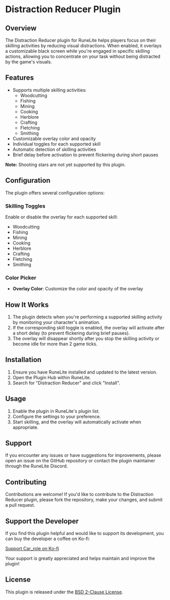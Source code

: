 # Distraction Reducer Plugin

## Overview
The Distraction Reducer plugin for RuneLite helps players focus on their skilling activities by reducing visual distractions. When enabled, it overlays a customizable black screen while you're engaged in specific skilling actions, allowing you to concentrate on your task without being distracted by the game's visuals.

## Features
- Supports multiple skilling activities:
  - Woodcutting
  - Fishing
  - Mining
  - Cooking
  - Herblore
  - Crafting
  - Fletching
  - Smithing
- Customizable overlay color and opacity
- Individual toggles for each supported skill
- Automatic detection of skilling activities
- Brief delay before activation to prevent flickering during short pauses

**Note:** Shooting stars are not yet supported by this plugin.

## Configuration
The plugin offers several configuration options:

### Skilling Toggles
Enable or disable the overlay for each supported skill:
- Woodcutting
- Fishing
- Mining
- Cooking
- Herblore
- Crafting
- Fletching
- Smithing

### Color Picker
- **Overlay Color**: Customize the color and opacity of the overlay

## How It Works
1. The plugin detects when you're performing a supported skilling activity by monitoring your character's animation.
2. If the corresponding skill toggle is enabled, the overlay will activate after a short delay (to prevent flickering during brief pauses).
3. The overlay will disappear shortly after you stop the skilling activity or become idle for more than 2 game ticks.

## Installation
1. Ensure you have RuneLite installed and updated to the latest version.
2. Open the Plugin Hub within RuneLite.
3. Search for "Distraction Reducer" and click "Install".

## Usage
1. Enable the plugin in RuneLite's plugin list.
2. Configure the settings to your preference.
3. Start skilling, and the overlay will automatically activate when appropriate.

## Support
If you encounter any issues or have suggestions for improvements, please open an issue on the GitHub repository or contact the plugin maintainer through the RuneLite Discord.

## Contributing
Contributions are welcome! If you'd like to contribute to the Distraction Reducer plugin, please fork the repository, make your changes, and submit a pull request.

## Support the Developer
If you find this plugin helpful and would like to support its development, you can buy the developer a coffee on Ko-fi:

[Support Car_role on Ko-fi](https://ko-fi.com/car_role)

Your support is greatly appreciated and helps maintain and improve the plugin!

## License
This plugin is released under the [BSD 2-Clause License](https://opensource.org/licenses/BSD-2-Clause).
